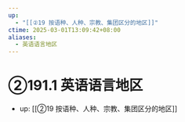 ```yaml
---
up:
  - "[[②19 按语种、人种、宗教、集团区分的地区]]"
ctime: 2025-03-01T13:09:42+08:00
aliases:
  - 英语语言地区
---
```


# ②191.1 英语语言地区

- up: [[②19 按语种、人种、宗教、集团区分的地区]]
